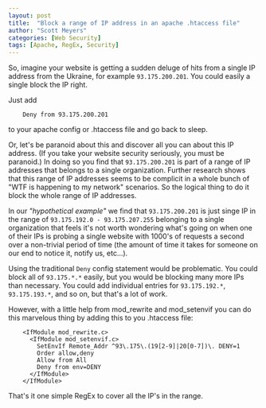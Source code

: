 ```yaml
---
layout: post
title:  "Block a range of IP address in an apache .htaccess file"
author: "Scott Meyers"
categories: [Web Security]
tags: [Apache, RegEx, Security]
---
```


So, imagine your website is getting a sudden deluge of hits from a single IP address from the Ukraine, for example `93.175.200.201`. You could easily a single block the IP right.

Just add

```ApacheConf
    Deny from 93.175.200.201
```

to your apache config or .htaccess file and go back to sleep.

Or, let's be paranoid about this and discover all you can about this IP address. (If you take your website security seriously, you must be paranoid.) In doing so you find that `93.175.200.201` is part of a range of IP addresses that belongs to a single organization. Further research shows that this range of IP addresses seems to be complicit in a whole bunch of "WTF is happening to my network" scenarios. So the logical thing to do it block the whole range of IP addresses.

In our *"hypothetical example"* we find that `93.175.200.201` is just singe IP in the range of `93.175.192.0 - 93.175.207.255` belonging to a single organization that feels it's not worth wondering what's going on when one of their IPs is probing a single website with 1000's of requests a second over a non-trivial period of time (the amount of time it takes for someone on our end to notice it, notify us, etc...).

Using the traditional `Deny` config statement would be problematic. You could block all of `93.175.*.*` easily, but you would be blocking many more IPs than necessary. You could add individual entries for `93.175.192.*`, `93.175.193.*`, and so on, but that's a lot of work.

However, with a little help from mod_rewrite and mod_setenvif you can do this marvelous thing by adding this to you .htaccess file:

```ApacheConf
    <IfModule mod_rewrite.c>
      <IfModule mod_setenvif.c>
        SetEnvIf Remote_Addr ^93\.175\.(19[2-9]|20[0-7])\. DENY=1
        Order allow,deny
        Allow from All
        Deny from env=DENY
      </IfModule>
    </IfModule>
```  

That's it one simple RegEx to cover all the IP's in the range.
